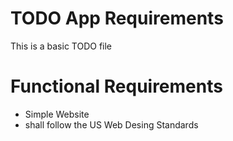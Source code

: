 # TODO App Requirements
This is a basic TODO file
# Functional Requirements
- Simple Website
- shall follow the US Web Desing Standards
